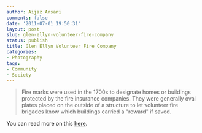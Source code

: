 ```yaml
---
author: Aijaz Ansari
comments: false
date: '2011-07-01 19:50:31'
layout: post
slug: glen-ellyn-volunteer-fire-company
status: publish
title: Glen Ellyn Volunteer Fire Company
categories:
- Photography
tags:
- Community
- Society
---
```


<!-- ai c /wp/GlenEllynVolFireDept.jpg /wp/GlenEllynVolFireDept-440x440.jpg 440 440 Glen Ellyn Volunteer Fire Company -->

> Fire marks were used in the 1700s to designate homes or buildings protected
by the fire insurance companies. They were generally oval plates placed on the
outside of a structure to let volunteer fire brigades know which buildings
carried a "reward" if saved.

You can read more on this [here](http://glenellynfire.com/tsv.shtml).
